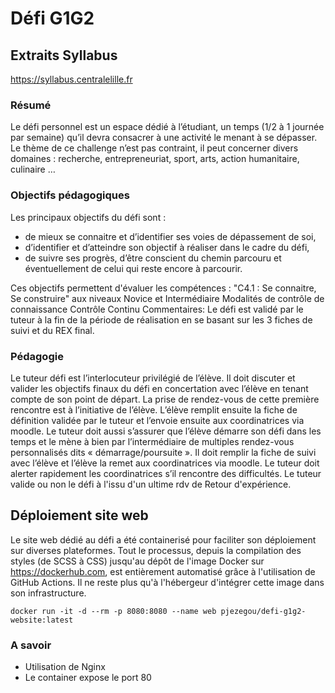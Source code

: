 # Défi G1G2
## Extraits Syllabus
https://syllabus.centralelille.fr
### Résumé
Le défi personnel est un espace dédié à l’étudiant, un temps (1/2 à 1 journée par semaine) qu’il devra consacrer à une activité le menant à se dépasser. Le thème de ce challenge n’est pas contraint, il peut concerner divers domaines : recherche, entrepreneuriat, sport, arts, action humanitaire, culinaire …
### Objectifs pédagogiques
Les principaux objectifs du défi sont : 
- de mieux se connaitre et d’identifier ses voies de dépassement de soi,
- d’identifier et d’atteindre son objectif à réaliser dans le cadre du défi,
- de suivre ses progrès, d’être conscient du chemin parcouru et éventuellement de celui qui reste encore à parcourir.

Ces objectifs permettent d'évaluer les compétences :
"C4.1 : Se connaitre, Se construire"  aux niveaux Novice et Intermédiaire
Modalités de contrôle de connaissance
Contrôle Continu
Commentaires: Le défi est validé par le tuteur à la fin de la période de réalisation en se basant sur les 3 fiches de suivi et du REX final.

### Pédagogie
Le tuteur défi est l’interlocuteur privilégié de l’élève. Il doit discuter et valider les objectifs finaux du défi en concertation avec l’élève en tenant compte de son point de départ. La prise de rendez-vous de cette première rencontre est à l’initiative de l’élève. L’élève remplit ensuite la fiche de définition validée par le tuteur et l’envoie ensuite aux coordinatrices via moodle. Le tuteur doit aussi s’assurer que l’élève démarre son défi dans les temps et le mène à bien par l’intermédiaire de multiples rendez-vous personnalisés dits « démarrage/poursuite ». Il doit remplir la fiche de suivi avec l’élève et l’élève la remet aux coordinatrices via moodle. Le tuteur doit alerter rapidement les coordinatrices s’il rencontre des difficultés. Le tuteur valide ou non le défi à l'issu d'un ultime rdv de Retour d'expérience.


## Déploiement site web
Le site web dédié au défi a été containerisé pour faciliter son déploiement sur diverses plateformes. Tout le processus, depuis la compilation des styles (de SCSS à CSS) jusqu'au dépôt de l'image Docker sur https://dockerhub.com, est entièrement automatisé grâce à l'utilisation de GitHub Actions. Il ne reste plus qu'à l'hébergeur d'intégrer cette image dans son infrastructure.

```
docker run -it -d --rm -p 8080:8080 --name web pjezegou/defi-g1g2-website:latest
```

### A savoir
- Utilisation de Nginx
- Le container expose le port 80